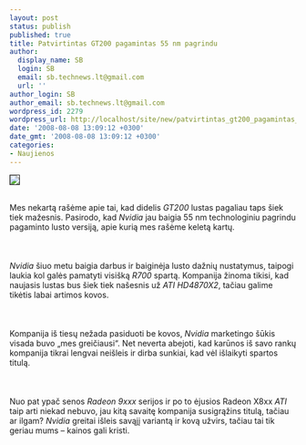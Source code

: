 ```yaml
---
layout: post
status: publish
published: true
title: Patvirtintas GT200 pagamintas 55 nm pagrindu
author:
  display_name: SB
  login: SB
  email: sb.technews.lt@gmail.com
  url: ''
author_login: SB
author_email: sb.technews.lt@gmail.com
wordpress_id: 2279
wordpress_url: http://localhost/site/new/patvirtintas_gt200_pagamintas_55_nm_pagrindu/
date: '2008-08-08 13:09:12 +0300'
date_gmt: '2008-08-08 13:09:12 +0300'
categories:
- Naujienos
---
```

<div class="imgright"><img src="http://tbn0.google.com/images?q=tbn:lB5oH6eaA_ZZfM:http://www.hardwarezone.com/img/data/articles/2008/2593/ChipShot.jpg" border="1"></div>
<p><br>Mes nekartą rašėme apie tai, kad didelis <i>GT200</i> lustas pagaliau taps šiek tiek mažesnis. Pasirodo, kad <i>Nvidia</i> jau baigia 55 nm technologiniu pagrindu pagaminto lusto versiją, apie kurią mes rašėme keletą kartų.<br />
<br><br />
<br><i>Nvidia</i> šiuo metu baigia darbus ir baiginėja lusto dažnių nustatymus, taipogi laukia kol galės pamatyti visišką <i>R700</i> spartą. Kompanija žinoma tikisi, kad naujasis lustas bus šiek tiek našesnis už <i>ATI HD4870X2</i>, tačiau galime tikėtis labai artimos kovos.<br />
<br><br />
<br>Kompanija iš tiesų nežada pasiduoti be kovos, <i>Nvidia</i> marketingo šūkis visada buvo „mes greičiausi“. Net neverta abejoti, kad karūnos iš savo rankų kompanija tikrai lengvai neišleis ir dirba sunkiai, kad vėl išlaikyti spartos titulą.<br />
<br><br />
<br>Nuo pat ypač senos <i>Radeon 9xxx</i> serijos ir po to ėjusios Radeon X8xx <i>ATI</i> taip arti niekad nebuvo, jau kitą savaitę kompanija susigrąžins titulą, tačiau ar ilgam? <i>Nvidia</i> greitai išleis savąjį variantą ir kovą užvirs, tačiau tai tik geriau mums – kainos gali kristi.<br />
<br><br />
<br><br />
<br></p>
